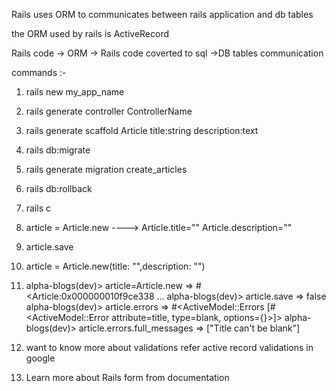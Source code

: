 Rails uses ORM to communicates between rails application and db tables

the ORM used by rails is ActiveRecord

Rails code -> ORM -> Rails code coverted to sql ->DB tables communication

commands :-
1) rails new my_app_name
2) rails generate controller ControllerName
3) rails generate scaffold Article title:string description:text
4) rails db:migrate
5) rails generate migration create_articles
6) rails db:rollback
7) rails c
8) article = Article.new ----> Article.title="" Article.description=""
9) article.save
10) article = Article.new(title: "",description: "")
11) alpha-blogs(dev)> article=Article.new
=> 
#<Article:0x000000010f9ce338
...
alpha-blogs(dev)> article.save
=> false
alpha-blogs(dev)> article.errors
=> #<ActiveModel::Errors [#<ActiveModel::Error attribute=title, type=blank, options={}>]>
alpha-blogs(dev)> article.errors.full_messages
=> ["Title can't be blank"]

12) want to know more about validations refer active record validations in google
13) Learn more about Rails form from documentation